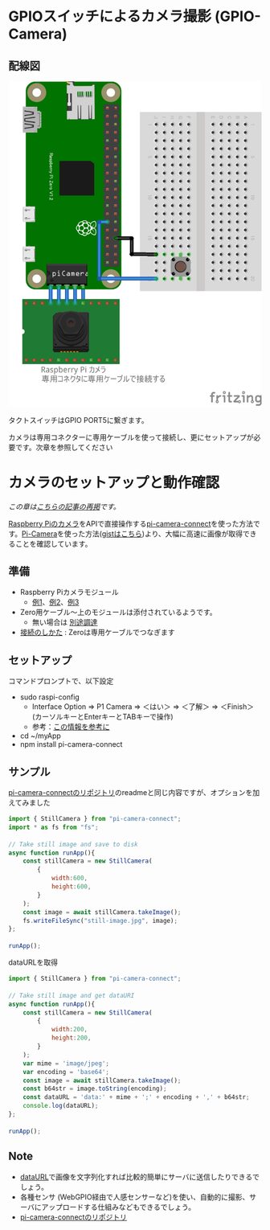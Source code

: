 # GPIOスイッチによるカメラ撮影 (GPIO-Camera)

## 配線図

![配線図](./PiZero_gpio-camera.png "schematic")

タクトスイッチはGPIO PORT5に繋ぎます。

カメラは専用コネクターに専用ケーブルを使って接続し、更にセットアップが必要です。次章を参照してください



# カメラのセットアップと動作確認

*この章は[こちらの記事の再掲](https://gist.github.com/satakagi/1b5adc8dff8236421a593b93fa152222)です。*

[Raspberry Piのカメラ](https://www.raspberrypi.com/documentation/accessories/camera.html)をAPIで直接操作する[pi-camera-connect](https://www.npmjs.com/package/pi-camera-connect)を使った方法です。[Pi-Camera](https://github.com/stetsmando/pi-camera)を使った方法([gistはこちら](https://gist.github.com/satakagi/2c5be63d4759fd21eca939f507e7f7ef))より、大幅に高速に画像が取得できることを確認しています。
## 準備
* Raspberry Piカメラモジュール
  * [例1](https://www.amazon.co.jp/dp/B073RCXGQS/)、[例2](https://www.amazon.co.jp/dp/B086MK17K5/)、[例3](https://www.amazon.co.jp/dp/B08HVRB59N/)
* Zero用ケーブル～上のモジュールは添付されているようです。
  * 無い場合は [別途調達](https://www.amazon.co.jp/gp/product/B07QH455KY/)
* [接続のしかた](https://projects.raspberrypi.org/ja-JP/projects/getting-started-with-picamera) : Zeroは専用ケーブルでつなぎます

## セットアップ
コマンドプロンプトで、以下設定
* sudo raspi-config
  * Interface Option ⇒ P1 Camera ⇒ ＜はい＞ ⇒ ＜了解＞ ⇒ ＜Finish＞  (カーソルキーとEnterキーとTABキーで操作)
  * 参考：[この情報を参考に](https://www.rs-online.com/designspark/raspberry-pi-camera-jp)
* cd ~/myApp
* npm install pi-camera-connect

## サンプル 
[pi-camera-connectのリポジトリ](https://github.com/launchcodedev/pi-camera-connect)のreadmeと同じ内容ですが、オプションを加えてみました
```javascript
import { StillCamera } from "pi-camera-connect";
import * as fs from "fs";

// Take still image and save to disk
async function runApp(){
    const stillCamera = new StillCamera(
        {
            width:600,
            height:600,
        }
    );
    const image = await stillCamera.takeImage();
    fs.writeFileSync("still-image.jpg", image);
};

runApp();
```

dataURLを取得
```javascript
import { StillCamera } from "pi-camera-connect";

// Take still image and get dataURI
async function runApp(){
    const stillCamera = new StillCamera(
        {
            width:200,
            height:200,
        }
    );
    var mime = 'image/jpeg'; 
    var encoding = 'base64'; 
    const image = await stillCamera.takeImage();
    const b64str = image.toString(encoding);
    const dataURL = 'data:' + mime + ';' + encoding + ',' + b64str;    
    console.log(dataURL);
};

runApp();
```


## Note 
  * [dataURL](https://developer.mozilla.org/ja/docs/Web/HTTP/Basics_of_HTTP/Data_URIs)で画像を文字列化すれば比較的簡単にサーバに送信したりできるでしょう。
  * 各種センサ (WebGPIO経由で人感センサーなど)を使い、自動的に撮影、サーバにアップロードする仕組みなどもできるでしょう。
  * [pi-camera-connectのリポジトリ](https://github.com/launchcodedev/pi-camera-connect)
